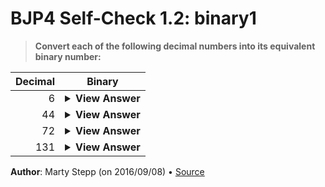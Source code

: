 # BJP4 Self-Check 1.2: binary1

> **Convert each of the following decimal numbers into its equivalent binary
> number:**

<table>
  <thead>
    <tr>
      <th align="right">Decimal</th>
      <th>Binary</th>
    </tr>
  </thead>
  <tbody>
    <tr>
      <td align="right">6</td>
      <td>
        <details>
          <summary><strong>View Answer</strong></summary>
          <strong>100</strong>
        </details>
      </td>
    </tr>
    <tr>
      <td align="right">44</td>
      <td>
        <details>
          <summary><strong>View Answer</strong></summary>
          <strong>101100</strong>
        </details>
      </td>
    </tr>
    <tr>
      <td align="right">72</td>
      <td>
        <details>
          <summary><strong>View Answer</strong></summary>
          <strong>1001000</strong>
        </details>
      </td>
    </tr>
    <tr>
      <td align="right">131</td>
      <td>
        <details>
          <summary><strong>View Answer</strong></summary>
          <strong>10000011</strong>
        </details>
      </td>
    </tr>
  </tbody>
</table>

**Author**: Marty Stepp (on 2016/09/08) • [Source](https://practiceit.cs.washington.edu/problem/view/bjp4/chapter1/s2-binary1)

